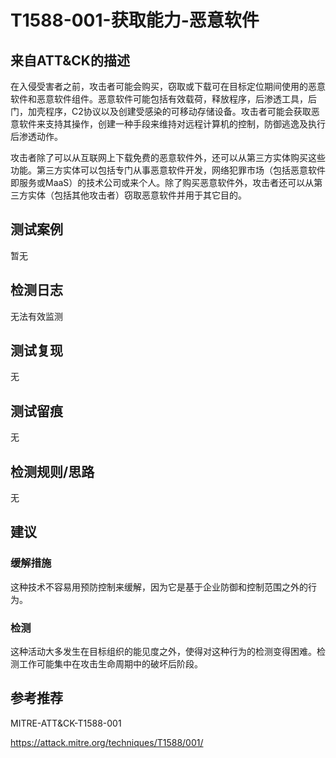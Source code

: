 # T1588-001-获取能力-恶意软件

## 来自ATT&CK的描述

在入侵受害者之前，攻击者可能会购买，窃取或下载可在目标定位期间使用的恶意软件和恶意软件组件。恶意软件可能包括有效载荷，释放程序，后渗透工具，后门，加壳程序，C2协议以及创建受感染的可移动存储设备。攻击者可能会获取恶意软件来支持其操作，创建一种手段来维持对远程计算机的控制，防御逃逸及执行后渗透动作。

攻击者除了可以从互联网上下载免费的恶意软件外，还可以从第三方实体购买这些功能。第三方实体可以包括专门从事恶意软件开发，网络犯罪市场（包括恶意软件即服务或MaaS）的技术公司或来个人。除了购买恶意软件外，攻击者还可以从第三方实体（包括其他攻击者）窃取恶意软件并用于其它目的。

## 测试案例

暂无

## 检测日志

无法有效监测

## 测试复现

无

## 测试留痕

无

## 检测规则/思路

无

## 建议

### 缓解措施

这种技术不容易用预防控制来缓解，因为它是基于企业防御和控制范围之外的行为。

### 检测

这种活动大多发生在目标组织的能见度之外，使得对这种行为的检测变得困难。检测工作可能集中在攻击生命周期中的破坏后阶段。

## 参考推荐

MITRE-ATT&CK-T1588-001

<https://attack.mitre.org/techniques/T1588/001/>
